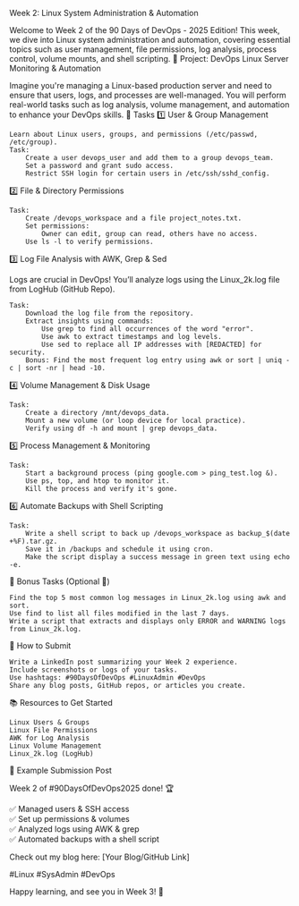 Week 2: Linux System Administration & Automation

Welcome to Week 2 of the 90 Days of DevOps - 2025 Edition! This week, we dive into Linux system administration and automation, covering essential topics such as user management, file permissions, log analysis, process control, volume mounts, and shell scripting.
🚀 Project: DevOps Linux Server Monitoring & Automation

Imagine you're managing a Linux-based production server and need to ensure that users, logs, and processes are well-managed. You will perform real-world tasks such as log analysis, volume management, and automation to enhance your DevOps skills.
📌 Tasks
1️⃣ User & Group Management

    Learn about Linux users, groups, and permissions (/etc/passwd, /etc/group).
    Task:
        Create a user devops_user and add them to a group devops_team.
        Set a password and grant sudo access.
        Restrict SSH login for certain users in /etc/ssh/sshd_config.

2️⃣ File & Directory Permissions

    Task:
        Create /devops_workspace and a file project_notes.txt.
        Set permissions:
            Owner can edit, group can read, others have no access.
        Use ls -l to verify permissions.

3️⃣ Log File Analysis with AWK, Grep & Sed

Logs are crucial in DevOps! You’ll analyze logs using the Linux_2k.log file from LogHub (GitHub Repo).

    Task:
        Download the log file from the repository.
        Extract insights using commands:
            Use grep to find all occurrences of the word "error".
            Use awk to extract timestamps and log levels.
            Use sed to replace all IP addresses with [REDACTED] for security.
        Bonus: Find the most frequent log entry using awk or sort | uniq -c | sort -nr | head -10.

4️⃣ Volume Management & Disk Usage

    Task:
        Create a directory /mnt/devops_data.
        Mount a new volume (or loop device for local practice).
        Verify using df -h and mount | grep devops_data.

5️⃣ Process Management & Monitoring

    Task:
        Start a background process (ping google.com > ping_test.log &).
        Use ps, top, and htop to monitor it.
        Kill the process and verify it's gone.

6️⃣ Automate Backups with Shell Scripting

    Task:
        Write a shell script to back up /devops_workspace as backup_$(date +%F).tar.gz.
        Save it in /backups and schedule it using cron.
        Make the script display a success message in green text using echo -e.

🎯 Bonus Tasks (Optional 🚀)

    Find the top 5 most common log messages in Linux_2k.log using awk and sort.
    Use find to list all files modified in the last 7 days.
    Write a script that extracts and displays only ERROR and WARNING logs from Linux_2k.log.

📢 How to Submit

    Write a LinkedIn post summarizing your Week 2 experience.
    Include screenshots or logs of your tasks.
    Use hashtags: #90DaysOfDevOps #LinuxAdmin #DevOps
    Share any blog posts, GitHub repos, or articles you create.

📚 Resources to Get Started

    Linux Users & Groups
    Linux File Permissions
    AWK for Log Analysis
    Linux Volume Management
    Linux_2k.log (LogHub)

📝 Example Submission Post

Week 2 of #90DaysOfDevOps2025 done! 🏆

✅ Managed users & SSH access  
✅ Set up permissions & volumes  
✅ Analyzed logs using AWK & grep  
✅ Automated backups with a shell script  

Check out my blog here: [Your Blog/GitHub Link]  

#Linux #SysAdmin #DevOps

Happy learning, and see you in Week 3! 🚀
